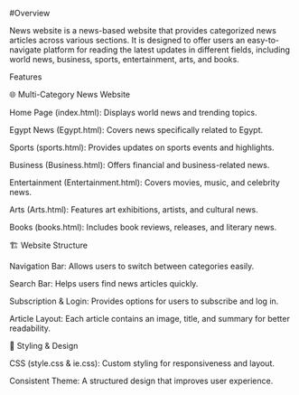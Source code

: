 #Overview

News website is a news-based website that provides categorized news articles across various sections. It is designed to offer users an easy-to-navigate platform for reading the latest updates in different fields, including world news, business, sports, entertainment, arts, and books.

Features

🌐 Multi-Category News Website

Home Page (index.html): Displays world news and trending topics.

Egypt News (Egypt.html): Covers news specifically related to Egypt.

Sports (sports.html): Provides updates on sports events and highlights.

Business (Business.html): Offers financial and business-related news.

Entertainment (Entertainment.html): Covers movies, music, and celebrity news.

Arts (Arts.html): Features art exhibitions, artists, and cultural news.

Books (books.html): Includes book reviews, releases, and literary news.

🏗 Website Structure

Navigation Bar: Allows users to switch between categories easily.

Search Bar: Helps users find news articles quickly.

Subscription & Login: Provides options for users to subscribe and log in.

Article Layout: Each article contains an image, title, and summary for better readability.

🎨 Styling & Design

CSS (style.css & ie.css): Custom styling for responsiveness and layout.

Consistent Theme: A structured design that improves user experience.
